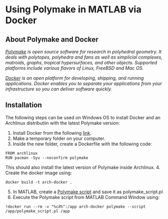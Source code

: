 # Using Polymake in MATLAB via Docker

## About Polymake and Docker ##
*[Polymake](https://polymake.org/doku.php) is open source software for research in polyhedral geometry. It deals with polytopes, polyhedra and fans as well as simplicial complexes, matroids, graphs, tropical hypersurfaces, and other objects. Supported platforms include various flavors of Linux, FreeBSD and Mac OS.*

*[Docker](https://docs.docker.com/get-started/overview/) is an open platform for developing, shipping, and running applications. Docker enables you to separate your applications from your infrastructure so you can deliver software quickly.*

## Installation ##
The following steps can be used on Windows OS to install Docker and an Archlinux distributiin with the latest Polymake version:

1. Install Docker from the following [link](https://www.docker.com/).
2. Make a temporary folder on your computer. 
3. Inside the new folder, create a Dockerfile with the following code:
```
FROM archlinux
RUN pacman -Syu --noconfirm polymake
```
This should also install the latest version of Polymake inside Archlinux.
4. Create the docker image using: 
```
docker build -t arch-docker .
```
5. In MATLAB, create a [Polymake script](https://polymake.org/doku.php/user_guide/howto/scripting) and save it as polymake_script.pl
6. Execute the Polymake script from MATLAB Command Window using:
```
!docker run --rm -v "%cd%":/app arch-docker polymake --script /app/polymake_script.pl /app
```
